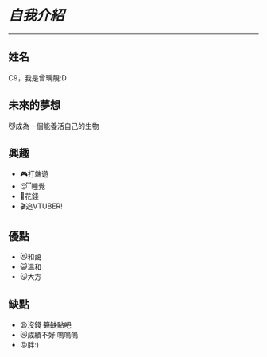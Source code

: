 # **_自我介紹_**
---
## **姓名**

C9，我是曾瑀靚:D

## **未來的夢想**

😼成為一個能養活自己的生物

## **興趣**

- 🎮打端遊
- 😴睡覺
- 💸花錢
- 🎬追VTUBER!

## **優點**

- 😻和藹
- 😺溫和
- 😽大方

## **缺點**

- 😩沒錢 ~~算缺點吧~~
- 😿成績不好 嗚嗚嗚
- 😡胖:)
